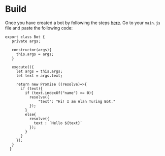 # Build

Once you have created a bot by following the steps [here](create-your-bot.md). Go to your `main.js` file and paste the following code:


```
export class Bot {
   private args;

   constructor(args){
     this.args = args;
   }

   execute(){
     let args = this.args;
     let text = args.text;

     return new Promise ((resolve)=>{
       if (text){
         if (text.indexOf("name") >= 0){
           resolve({
               "text": "Hi! I am Alan Turing Bot."
           });
         }
         else{
           resolve({
             text : `Hello ${text}`
           });
         }
       }
     });
   }
  }

```